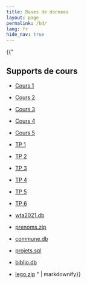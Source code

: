 ```yaml
---
title: Bases de données
layout: page
permalink: /bd/
lang: fr
hide_nav: true
---
```


<section>
</section>

<section class="highlight">

{{"
# Supports de cours

- [Cours 1](https://webusers.i3s.unice.fr/~mpelleau/ressources/bd/cours1-notes.pdf)
- [Cours 2](https://webusers.i3s.unice.fr/~mpelleau/ressources/bd/cours2-notes.pdf)
- [Cours 3](https://webusers.i3s.unice.fr/~mpelleau/ressources/bd/cours3-notes.pdf)
- [Cours 4](https://webusers.i3s.unice.fr/~mpelleau/ressources/bd/cours4-notes.pdf)
- [Cours 5](https://webusers.i3s.unice.fr/~mpelleau/ressources/bd/cours5-notes.pdf)


- [TP 1](https://webusers.i3s.unice.fr/~mpelleau/ressources/bd/TP1.pdf)
- [TP 2](https://webusers.i3s.unice.fr/~mpelleau/ressources/bd/TP2.pdf)
- [TP 3](https://webusers.i3s.unice.fr/~mpelleau/ressources/bd/TP3.pdf)
- [TP 4](https://webusers.i3s.unice.fr/~mpelleau/ressources/bd/TP4.pdf)
- [TP 5](https://webusers.i3s.unice.fr/~mpelleau/ressources/bd/TP5.pdf)
- [TP 6](https://webusers.i3s.unice.fr/~mpelleau/ressources/bd/TP6.pdf)

- [wta2021.db](https://webusers.i3s.unice.fr/~mpelleau/ressources/bd/wta_2021.db)
- [prenoms.zip](https://webusers.i3s.unice.fr/~mpelleau/ressources/bd/prenoms.zip)
- [commune.db](https://webusers.i3s.unice.fr/~mpelleau/ressources/bd/commune.db)
- [projets.sql](https://webusers.i3s.unice.fr/~mpelleau/ressources/bd/projets.sql)
- [biblio.db](https://webusers.i3s.unice.fr/~mpelleau/ressources/bd/biblio.db)
- [lego.zip](https://webusers.i3s.unice.fr/~mpelleau/ressources/bd/lego.zip)
" | markdownify}}
</section>